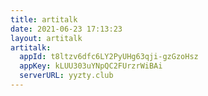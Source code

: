 ```yaml
---
title: artitalk
date: 2021-06-23 17:13:23
layout: artitalk
artitalk:
  appId: t8ltzv6dfc6LY2PyUHg63qji-gzGzoHsz
  appKey: kLUU303uYNpQC2FUrzrWiBAi
  serverURL: yyzty.club
---
```


